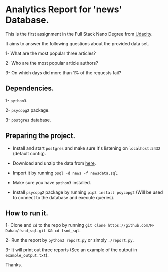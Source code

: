 # Analytics Report for 'news' Database.

This is the first assignment in the Full Stack Nano Degree from [Udacity](udacity.com).

It aims to answer the following questions about the provided data set.

1- What are the most popular three articles?

2- Who are the most popular article authors?

3- On which days did more than 1% of the requests fail?

## Dependencies.

1- `python3`.

2- `psycopg2` package.

3- `postgres` database.

## Preparing the project.

* Install and start `postgres` and make sure It's listening on `localhost:5432` (default config).

* Download and unzip the data from [here](https://d17h27t6h515a5.cloudfront.net/topher/2016/August/57b5f748_newsdata/newsdata.zip).

* Import it by running `psql -d news -f newsdata.sql`.

* Make sure you have `python3` installed.

* Install `psycopg2` package by running `pip3 install psycopg2` (Will be used to connect to the database and execute queries).

## How to run it.

1- Clone and `cd` to the repo by running `git clone https://github.com/M-Dahab/fsnd_sql.git && cd fsnd_sql`.

2- Run the report by `python3 report.py` or simply `./report.py`.

3- It will print out three reports (See an example of the output in `example_output.txt`).

Thanks.